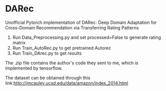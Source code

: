 # DARec
Unofficial Pytorch implementation of DARec: Deep Domain Adaptation for Cross-Domain Recommendation via Transferring Rating Patterns

1. Run Data_Preprocessing.py and set processed=False to generate rating matrix
2. Run Train_AutoRec.py to get pretrained Autorec
3. Run Train_DArec.py to get results

The .zip file contains the author's code they sent to me, which is implemented by tensorflow.

The dataset can be obtained through this link:http://jmcauley.ucsd.edu/data/amazon/index_2014.html
